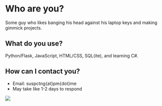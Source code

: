 # Who are you?
Some guy who likes banging his head against his laptop keys and making gimmick projects.

## What do you use?

Python/Flask, JavaScript, HTML/CSS, SQL(ite), and learning C#.

## How can I contact you?

 - Email: suspctng{at}pm{dot}me
 - May take like 1-2 days to respond


 ![](https://raw.githubusercontent.com/suspecting/suspecting/main/github.png)

